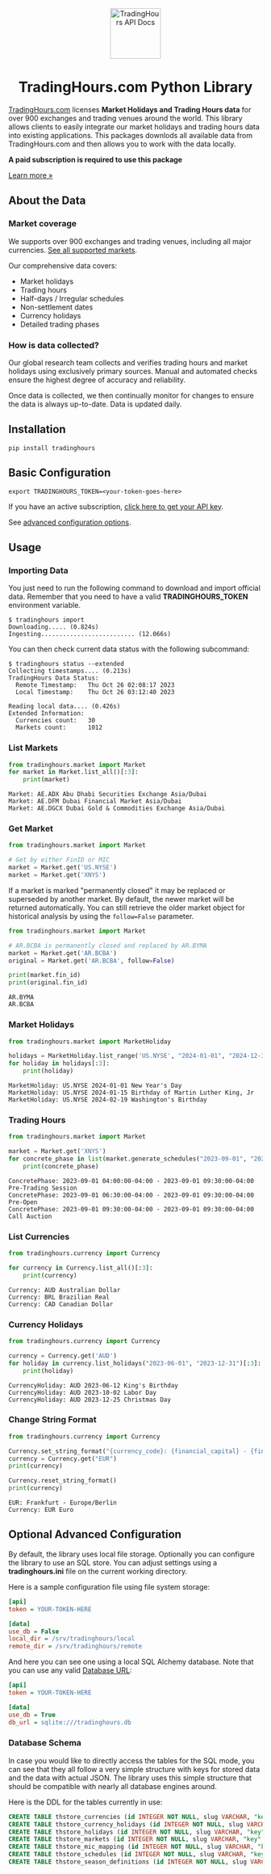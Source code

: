 <div align="center">
<img src="https://www.tradinghours.com/img/logo-512x512.png" alt="TradingHours API Docs" height="100">
<h1>TradingHours.com Python Library</h1>
</div>

[TradingHours.com](https://www.tradinghours.com) licenses **Market Holidays and Trading Hours data** for over 900 exchanges and trading venues around the world.
This library allows clients to easily integrate our market holidays and trading hours data into existing applications.
This packages downlods all available data from TradingHours.com and then allows you to work with the data locally.

**A paid subscription is required to use this package**

[Learn more »](https://www.tradinghours.com/data)

## About the Data

### Market coverage

We supports over 900 exchanges and trading venues, including all major currencies.
[See all supported markets](https://www.tradinghours.com/coverage).

Our comprehensive data covers:

- Market holidays
- Trading hours
- Half-days / Irregular schedules
- Non-settlement dates
- Currency holidays
- Detailed trading phases

### How is data collected?

Our global research team collects and verifies trading hours and market holidays using exclusively primary sources.
Manual and automated checks ensure the highest degree of accuracy and reliability.

Once data is collected, we then continually monitor for changes to ensure the data is always up-to-date.
Data is updated daily.

## Installation

```console
pip install tradinghours
```

## Basic Configuration

```console
export TRADINGHOURS_TOKEN=<your-token-goes-here>
```

If you have an active subscription, [click here to get your API key](https://www.tradinghours.com/user/api-tokens).

See [advanced configuration options](#optional-advanced-configuration). 

## Usage

### Importing Data

You just need to run the following command to download and import official data. Remember that you need to have a valid **TRADINGHOURS_TOKEN** environment variable.

```console
$ tradinghours import
Downloading..... (0.824s)
Ingesting.......................... (12.066s)
```

You can then check current data status with the following subcommand:

```console
$ tradinghours status --extended
Collecting timestamps.... (0.213s)
TradingHours Data Status:
  Remote Timestamp:   Thu Oct 26 02:08:17 2023
  Local Timestamp:    Thu Oct 26 03:12:40 2023

Reading local data.... (0.426s)
Extended Information:
  Currencies count:   30
  Markets count:      1012
```

### List Markets

```python
from tradinghours.market import Market
for market in Market.list_all()[:3]:
    print(market)
```
```
Market: AE.ADX Abu Dhabi Securities Exchange Asia/Dubai
Market: AE.DFM Dubai Financial Market Asia/Dubai
Market: AE.DGCX Dubai Gold & Commodities Exchange Asia/Dubai
```

### Get Market

```python
from tradinghours.market import Market

# Get by either FinID or MIC
market = Market.get('US.NYSE')
market = Market.get('XNYS')
```

If a market is marked "permanently closed" it may be replaced or superseded by another market. 
By default, the newer market will be returned automatically. You can still retrieve the 
older market object for historical analysis by using the `follow=False` parameter.

```python
from tradinghours.market import Market

# AR.BCBA is permanently closed and replaced by AR.BYMA
market = Market.get('AR.BCBA')
original = Market.get('AR.BCBA', follow=False)

print(market.fin_id)
print(original.fin_id)
```
```commandline
AR.BYMA
AR.BCBA
```

### Market Holidays

```python
from tradinghours.market import MarketHoliday

holidays = MarketHoliday.list_range('US.NYSE', "2024-01-01", "2024-12-31")
for holiday in holidays[:3]:
    print(holiday)
```
```commandline
MarketHoliday: US.NYSE 2024-01-01 New Year's Day
MarketHoliday: US.NYSE 2024-01-15 Birthday of Martin Luther King, Jr
MarketHoliday: US.NYSE 2024-02-19 Washington's Birthday
```
### Trading Hours

```python
from tradinghours.market import Market

market = Market.get('XNYS')
for concrete_phase in list(market.generate_schedules("2023-09-01", "2023-09-30"))[:3]:
    print(concrete_phase)
```
```commandline
ConcretePhase: 2023-09-01 04:00:00-04:00 - 2023-09-01 09:30:00-04:00 Pre-Trading Session
ConcretePhase: 2023-09-01 06:30:00-04:00 - 2023-09-01 09:30:00-04:00 Pre-Open
ConcretePhase: 2023-09-01 09:30:00-04:00 - 2023-09-01 09:30:00-04:00 Call Auction
```

### List Currencies

```python
from tradinghours.currency import Currency

for currency in Currency.list_all()[:3]:
    print(currency)
```
```commandline
Currency: AUD Australian Dollar
Currency: BRL Brazilian Real
Currency: CAD Canadian Dollar
```

### Currency Holidays

```python
from tradinghours.currency import Currency

currency = Currency.get('AUD')
for holiday in currency.list_holidays("2023-06-01", "2023-12-31")[:3]:
    print(holiday)
```
```commandline
CurrencyHoliday: AUD 2023-06-12 King's Birthday
CurrencyHoliday: AUD 2023-10-02 Labor Day
CurrencyHoliday: AUD 2023-12-25 Christmas Day
```


### Change String Format
```python
from tradinghours.currency import Currency

Currency.set_string_format("{currency_code}: {financial_capital} - {financial_capital_timezone}")
currency = Currency.get("EUR")
print(currency)

Currency.reset_string_format()
print(currency)
```
```commandline
EUR: Frankfurt - Europe/Berlin
Currency: EUR Euro
```
## Optional Advanced Configuration

By default, the library uses local file storage. Optionally you can 
configure the library to use an SQL store. You can adjust settings
using a **tradinghours.ini** file on the current working directory.

Here is a sample configuration file using file system storage:

```ini
[api]
token = YOUR-TOKEN-HERE

[data]
use_db = False
local_dir = /srv/tradinghours/local
remote_dir = /srv/tradinghours/remote
```

And here you can see one using a local SQL Alchemy database. Note that
you can use any valid [Database URL](https://docs.sqlalchemy.org/en/20/core/engines.html#database-urls):

```ini
[api]
token = YOUR-TOKEN-HERE

[data]
use_db = True
db_url = sqlite:///tradinghours.db
```

### Database Schema

In case you would like to directly access the tables for the SQL mode, you
can see that they all follow a very simple structure with keys for stored data
and the data with actual JSON. The library uses this simple structure that
should be compatible with nearly all database engines around.

Here is the DDL for the tables currently in use:

```sql
CREATE TABLE thstore_currencies (id INTEGER NOT NULL, slug VARCHAR, "key" VARCHAR, data JSON, PRIMARY KEY (id));
CREATE TABLE thstore_currency_holidays (id INTEGER NOT NULL, slug VARCHAR, "key" VARCHAR, data JSON, PRIMARY KEY (id));
CREATE TABLE thstore_holidays (id INTEGER NOT NULL, slug VARCHAR, "key" VARCHAR, data JSON, PRIMARY KEY (id));
CREATE TABLE thstore_markets (id INTEGER NOT NULL, slug VARCHAR, "key" VARCHAR, data JSON, PRIMARY KEY (id));
CREATE TABLE thstore_mic_mapping (id INTEGER NOT NULL, slug VARCHAR, "key" VARCHAR, data JSON, PRIMARY KEY (id));
CREATE TABLE thstore_schedules (id INTEGER NOT NULL, slug VARCHAR, "key" VARCHAR, data JSON, PRIMARY KEY (id));
CREATE TABLE thstore_season_definitions (id INTEGER NOT NULL, slug VARCHAR, "key" VARCHAR, data JSON, PRIMARY KEY (id));
```
